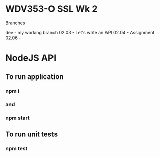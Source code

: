 # WDV353-O SSL Wk 2

Branches

dev - my working branch
02.03 - Let's write an API
02.04 - Assignment
02.06 - 


# NodeJS API
## To run application 
### npm i
### and
### npm start
## To run unit tests
### npm test